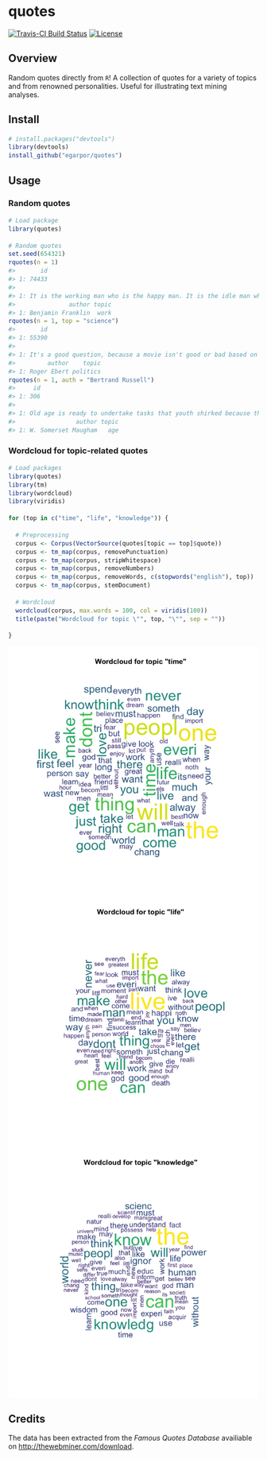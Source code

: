 <!-- README.md is generated from README.Rmd. Please edit that file -->
quotes
======

[![Travis-CI Build Status](https://travis-ci.org/egarpor/quotes.svg)](https://travis-ci.org/egarpor/quotes) [![License](https://img.shields.io/badge/license-MIT%20License-brightgreen.svg)](https://opensource.org/licenses/MIT)

Overview
--------

Random quotes directly from `R`! A collection of quotes for a variety of topics and from renowned personalities. Useful for illustrating text mining analyses.

Install
-------

``` r
# install.packages("devtools")
library(devtools)
install_github("egarpor/quotes")
```

Usage
-----

### Random quotes

``` r
# Load package
library(quotes)

# Random quotes
set.seed(654321)
rquotes(n = 1)
#>       id
#> 1: 74433
#>                                                                                       quote
#> 1: It is the working man who is the happy man. It is the idle man who is the miserable man.
#>               author topic
#> 1: Benjamin Franklin  work
rquotes(n = 1, top = "science")
#>       id
#> 1: 55390
#>                                                                                                                                                                               quote
#> 1: It's a good question, because a movie isn't good or bad based on its politics. It's usually good or bad for other reasons, though you might agree or disagree with its politics.
#>         author    topic
#> 1: Roger Ebert politics
rquotes(n = 1, auth = "Bertrand Russell")
#>     id
#> 1: 306
#>                                                                                       quote
#> 1: Old age is ready to undertake tasks that youth shirked because they would take too long.
#>                 author topic
#> 1: W. Somerset Maugham   age
```

### Wordcloud for topic-related quotes

``` r
# Load packages
library(quotes)
library(tm)
library(wordcloud)
library(viridis)

for (top in c("time", "life", "knowledge")) {

  # Preprocessing
  corpus <- Corpus(VectorSource(quotes[topic == top]$quote))
  corpus <- tm_map(corpus, removePunctuation)
  corpus <- tm_map(corpus, stripWhitespace)
  corpus <- tm_map(corpus, removeNumbers)
  corpus <- tm_map(corpus, removeWords, c(stopwords("english"), top))
  corpus <- tm_map(corpus, stemDocument)
  
  # Wordcloud
  wordcloud(corpus, max.words = 100, col = viridis(100))
  title(paste("Wordcloud for topic \"", top, "\"", sep = ""))

}
```

<img src="README/README-wordcloud-1.png" style="display: block; margin: auto;" /><img src="README/README-wordcloud-2.png" style="display: block; margin: auto;" /><img src="README/README-wordcloud-3.png" style="display: block; margin: auto;" />

Credits
-------

The data has been extracted from the *Famous Quotes Database* availiable on <http://thewebminer.com/download>.
